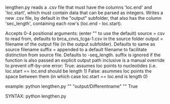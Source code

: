 lengthen.py reads a .csv file that must have the columns 'loc.end' and 'loc.start', which must contain data that can be parsed as integers.
Writes a new .csv file, by default in the "output" subfolder, that also has the column 'sec_length', containing each row's (loc.end - loc.start).

Accepts 0-4 positional arguments: <SOURCE> <OUTPUT> <SUFFIX> <INCLUSIVE> (enter "" to use the default)
    source = csv to read from, defaults to brca_cnvs_tcga-1.csv in the source folder
    output = filename of the output file (in the output subfolder). Defaults to same as source filename
    suffix = appended to a default filename to facilitate distinction from source file. Defaults to -seq_length.
        suffix is ignored if the function is also passed an explicit output path
    inclusive is a manual override to prevent off-by-one error:
        True:  assumes loc points to nucleotides (i.e. loc.start == loc.end should be length 1)
        False: asummes loc points the space between them (in which case loc.start == loc.end is length 0)

example: python lengthen.py "" "output/Differentname" "" True

SYNTAX: python lengthen.py <SOURCE> <OUTPUT> <SUFFIX> <INCLUSIVE>
